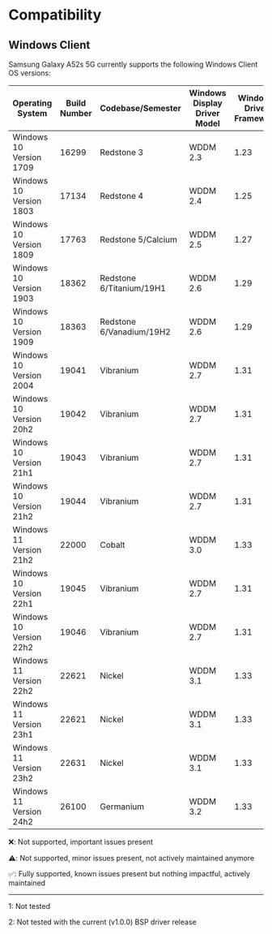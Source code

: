 # Compatibility

## Windows Client

Samsung Galaxy A52s 5G currently supports the following Windows Client OS versions:

| Operating System                   | Build Number | Codebase/Semester        | Windows Display Driver Model | Windows Driver Framework | Support status | Notes                           |
|------------------------------------|--------------|--------------------------|------------------------------|--------------------------|----------------|---------------------------------|
| Windows 10 Version 1709            | 16299        | Redstone 3               | WDDM 2.3                     | 1.23                     | ❌              | See Note (1)                    |
| Windows 10 Version 1803            | 17134        | Redstone 4               | WDDM 2.4                     | 1.25                     | ❌              | See Note (1)                    |
| Windows 10 Version 1809            | 17763        | Redstone 5/Calcium       | WDDM 2.5                     | 1.27                     | ❌              | See Note (1)                    |
| Windows 10 Version 1903            | 18362        | Redstone 6/Titanium/19H1 | WDDM 2.6                     | 1.29                     | ❌              | See Note (1)                    |
| Windows 10 Version 1909            | 18363        | Redstone 6/Vanadium/19H2 | WDDM 2.6                     | 1.29                     | ❌              | See Note (1)                    |
| Windows 10 Version 2004            | 19041        | Vibranium                | WDDM 2.7                     | 1.31                     | ❌              | See Note (1)                    |
| Windows 10 Version 20h2            | 19042        | Vibranium                | WDDM 2.7                     | 1.31                     | ❌              | See Note (1)                    |
| Windows 10 Version 21h1            | 19043        | Vibranium                | WDDM 2.7                     | 1.31                     | ❌              | See Note (1)                    |
| Windows 10 Version 21h2            | 19044        | Vibranium                | WDDM 2.7                     | 1.31                     | ❌              | See Note (1)                    |
| Windows 11 Version 21h2            | 22000        | Cobalt                   | WDDM 3.0                     | 1.33                     | ❌              | See Note (2)                    |
| Windows 10 Version 22h1            | 19045        | Vibranium                | WDDM 2.7                     | 1.31                     | ❌              | See Note (2)                    |
| Windows 10 Version 22h2            | 19046        | Vibranium                | WDDM 2.7                     | 1.31                     | ❌              | See Note (2)                    |
| Windows 11 Version 22h2            | 22621        | Nickel                   | WDDM 3.1                     | 1.33                     | ❌              | See Note (2)                    |
| Windows 11 Version 23h1            | 22621        | Nickel                   | WDDM 3.1                     | 1.33                     | ❌              | See Note (2)                    |
| Windows 11 Version 23h2            | 22631        | Nickel                   | WDDM 3.1                     | 1.33                     | ❌              | See Note (2)                    |
| Windows 11 Version 24h2            | 26100        | Germanium                | WDDM 3.2                     | 1.33                     | ✅              |                                 |

❌: Not supported, important issues present

⚠️: Not supported, minor issues present, not actively maintained anymore

✅: Fully supported, known issues present but nothing impactful, actively maintained

---

1: Not tested

2: Not tested with the current (v1.0.0) BSP driver release
